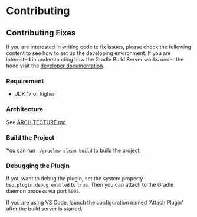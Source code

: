 # Contributing

## Contributing Fixes

If you are interested in writing code to fix issues, please check the following content to see how to set up the developing environment. If you are interested in understanding how the Gradle Build Server works under the hood visit the [developer documentation](./docs/developer.md).

### Requirement

- JDK 17 or higher

### Architecture

See [ARCHITECTURE.md](./ARCHITECTURE.md).

### Build the Project

You can run `./gradlew clean build` to build the project.

### Debugging the Plugin

If you want to debug the plugin, set the system property `bsp.plugin.debug.enabled` to `true`. Then you can attach to the Gradle daemon process via port `5005`.

If you are using VS Code, launch the configuration named 'Attach Plugin' after the build server is started.